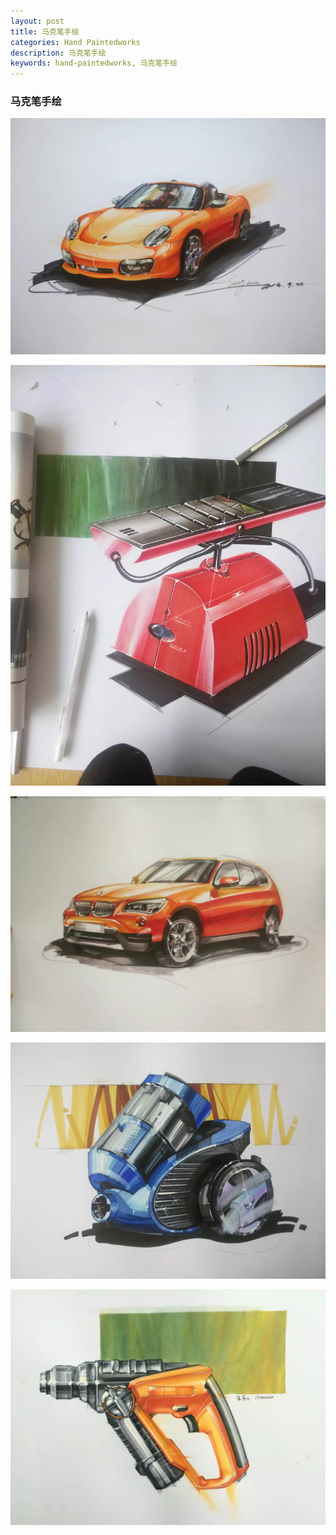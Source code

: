 ```yaml
---
layout: post
title: 马克笔手绘
categories: Hand Paintedworks
description: 马克笔手绘
keywords: hand-paintedworks, 马克笔手绘
---
```


### 马克笔手绘


![](/images/posts/hand-paintedworks/4.jpg)


![](/images/posts/hand-paintedworks/5.jpg)

![](/images/posts/hand-paintedworks/6.jpg)

![](/images/posts/hand-paintedworks/7.jpg)

![](/images/posts/hand-paintedworks/8.jpg)




